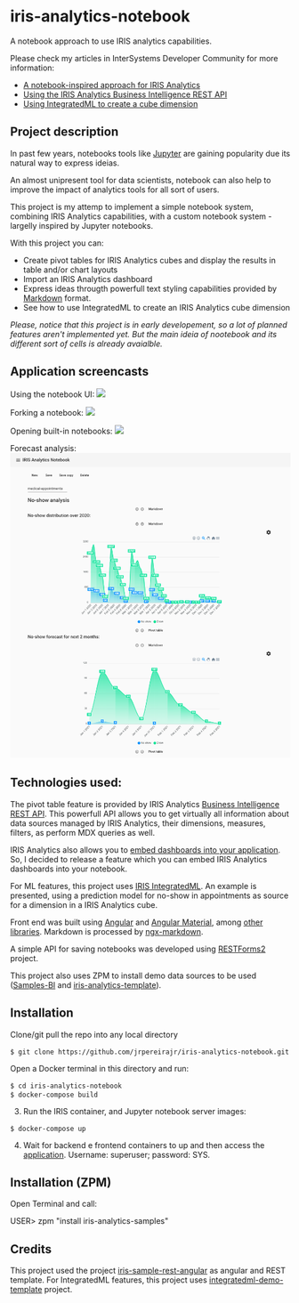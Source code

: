 # iris-analytics-notebook

A notebook approach to use IRIS analytics capabilities.

Please check my articles in InterSystems Developer Community for more information:

* [A notebook-inspired approach for IRIS Analytics](https://community.intersystems.com/post/notebook-inspired-approach-iris-analytics)
* [Using the IRIS Analytics Business Intelligence REST API](https://community.intersystems.com/post/using-iris-analytics-business-intelligence-rest-api)
* [Using IntegratedML to create a cube dimension](https://community.intersystems.com/post/using-integratedml-create-cube-dimension)

## Project description

In past few years, notebooks tools like [Jupyter](https://jupyter.org/) are gaining popularity due its natural way to express ideias.

An almost unipresent tool for data scientists, notebook can also help to improve the impact of analytics tools for all sort of users.

This project is my attemp to implement a simple notebook system, combining IRIS Analytics capabilities, with a custom notebook system - largelly inspired by Jupyter notebooks.

With this project you can:

* Create pivot tables for IRIS Analytics cubes and display the results in table and/or chart layouts
* Import an IRIS Analytics dashboard
* Express ideas througth powerfull text styling capabilities provided by [Markdown](https://en.wikipedia.org/wiki/Markdown) format.
* See how to use IntegratedML to create an IRIS Analytics cube dimension

*Please, notice that this project is in early developement, so a lot of planned features aren't implemented yet. But the main ideia of nootebook and its different sort of cells is already avaialble.*

## Application screencasts

Using the notebook UI:
<img src="https://github.com/jrpereirajr/iris-analytics-notebook/blob/master/img/2HWgQqAOUM.gif?raw=true"></img>


Forking a notebook:
<img src="https://raw.githubusercontent.com/jrpereirajr/iris-analytics-notebook/master/img/OrN2wwi9ud.gif"></img>

Opening built-in notebooks:
<img src="https://raw.githubusercontent.com/jrpereirajr/iris-analytics-notebook/master/img/qBZNwbDcNN.gif"></img>

Forecast analysis:
<img src="https://raw.githubusercontent.com/jrpereirajr/iris-analytics-notebook/master/img/screencapture-localhost-4200-notebook-2020-12-27-19_25_14.png"></img>

## Technologies used:

The pivot table feature is provided by IRIS Analytics [Business Intelligence REST API](https://docs.intersystems.com/irislatest/csp/docbook/Doc.View.cls?KEY=D2CLIENT_rest_api). This powerfull API allows you to get virtually all information about data sources managed by IRIS Analytics, their dimensions, measures, filters, as perform MDX queries as well.

IRIS Analytics also allows you to [embed dashboards into your application](https://docs.intersystems.com/latest/csp/docbook/Doc.View.cls?KEY=D2IMP_ch_dashboards). So, I decided to release a feature which you can embed IRIS Analytics dashboards into your notebook.

For ML features, this project uses [IRIS IntegratedML](https://docs.intersystems.com/irislatest/csp/docbook/DocBook.UI.Page.cls?KEY=GIML_BASICS). An example is presented, using a prediction model for no-show in appointments as source for a dimension in a IRIS Analytics cube.

Front end was built using [Angular](https://angular.io/) and [Angular Material](https://material.angular.io/), among [other libraries](https://github.com/jrpereirajr/iris-analytics-notebook/blob/master/frontend/package.json). Markdown is processed by [ngx-markdown](https://github.com/jfcere/ngx-markdown).

A simple API for saving notebooks was developed using [RESTForms2](https://github.com/intersystems-community/RESTForms2) project.

This project also uses ZPM to install demo data sources to be used ([Samples-BI](https://github.com/intersystems/Samples-BI) and [iris-analytics-template](https://github.com/intersystems-community/iris-analytics-template)).

## Installation

Clone/git pull the repo into any local directory

```
$ git clone https://github.com/jrpereirajr/iris-analytics-notebook.git
```

Open a Docker terminal in this directory and run:

```
$ cd iris-analytics-notebook
$ docker-compose build
```

3. Run the IRIS container, and Jupyter notebook server images:

```
$ docker-compose up
```

4. Wait for backend e frontend containers to up and then access the [application](http://localhost:4200). Username: superuser; password: SYS.

## Installation (ZPM)

Open Terminal and call:

USER> zpm "install iris-analytics-samples"

## Credits

This project used the project [iris-sample-rest-angular](https://github.com/intersystems-ib/iris-sample-rest-angular) as angular and REST template.
For IntegratedML features, this project uses [integratedml-demo-template](https://github.com/intersystems-community/integratedml-demo-template) project.